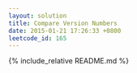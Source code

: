 ```yaml
---
layout: solution
title: Compare Version Numbers
date: 2015-01-21 17:26:33 +0800
leetcode_id: 165
---
```

{% include_relative README.md %}
